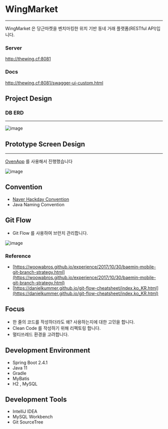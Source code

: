 # WingMarket

---

WingMarket 은 당근마켓을 벤치마킹한 위치 기반 동네 거래 플랫폼(RESTful API)입니다.

### Server
http://thewing.cf:8081

### Docs
http://thewing.cf:8081/swagger-ui-custom.html

## Project Design

### DB ERD

---

![image](https://user-images.githubusercontent.com/76766501/109803302-3dc7a500-7c64-11eb-86ba-5812c5503e5d.png)


## Prototype Screen Design

---

[OvenApp](https://ovenapp.io/) 를 사용해서 진행했습니다

![image](https://user-images.githubusercontent.com/76766501/109803379-5041de80-7c64-11eb-8e2b-e4372075ce06.png)


## Convention

- [Naver Hackday Convention](https://naver.github.io/hackday-conventions-java/)
- Java Naming Convention

## Git Flow

- Git Flow 를 사용하여 브런치 관리합니다.

![image](https://user-images.githubusercontent.com/76766501/109803469-6f407080-7c64-11eb-86f1-7df9e3ce27ad.png)

### Reference

- [https://woowabros.github.io/experience/2017/10/30/baemin-mobile-git-branch-strategy.html](https://woowabros.github.io/experience/2017/10/30/baemin-mobile-git-branch-strategy.html)
- [https://danielkummer.github.io/git-flow-cheatsheet/index.ko_KR.html](https://danielkummer.github.io/git-flow-cheatsheet/index.ko_KR.html)

## Focus

- 한 줄의 코드를 작성하더라도 왜? 사용하는지에 대한 고민을 합니다.
- Clean Code 를 작성하기 위해 리펙토링 합니다.
- 멀티쓰레드 환경을 고려합니다.

## Development Environment

- Spring Boot 2.4.1
- Java 11
- Gradle
- MyBatis
- H2 , MySQL

## Development Tools
- IntelliJ IDEA
- MySQL Workbench
- Git SourceTree
